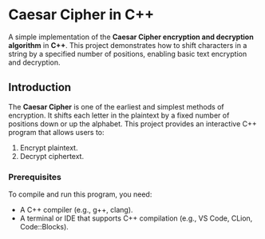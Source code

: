 # Caesar Cipher in C++

A simple implementation of the **Caesar Cipher encryption and decryption algorithm** in **C++**. This project demonstrates how to shift characters in a string by a specified number of positions, enabling basic text encryption and decryption.

## Introduction

The **Caesar Cipher** is one of the earliest and simplest methods of encryption. It shifts each letter in the plaintext by a fixed number of positions down or up the alphabet. This project provides an interactive C++ program that allows users to:

1. Encrypt plaintext.
2. Decrypt ciphertext.

### Prerequisites

To compile and run this program, you need:

- A C++ compiler (e.g., g++, clang).
- A terminal or IDE that supports C++ compilation (e.g., VS Code, CLion, Code::Blocks).
